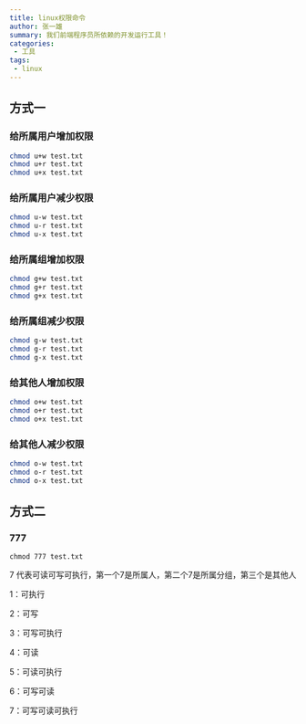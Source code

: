 ```yaml
---
title: linux权限命令
author: 张一雄
summary: 我们前端程序员所依赖的开发运行工具！
categories:
 - 工具
tags:
 - linux
---
```


## 方式一

### 给所属用户增加权限

```sh
chmod u+w test.txt 
chmod u+r test.txt 
chmod u+x test.txt 
```

### 给所属用户减少权限

```sh
chmod u-w test.txt 
chmod u-r test.txt 
chmod u-x test.txt 
```

### 给所属组增加权限

```sh
chmod g+w test.txt 
chmod g+r test.txt 
chmod g+x test.txt 
```

### 给所属组减少权限

```sh
chmod g-w test.txt 
chmod g-r test.txt 
chmod g-x test.txt 
```

### 给其他人增加权限

```sh
chmod o+w test.txt 
chmod o+r test.txt 
chmod o+x test.txt 
```

### 给其他人减少权限

```sh
chmod o-w test.txt 
chmod o-r test.txt 
chmod o-x test.txt 
```

## 方式二

### 777

```
chmod 777 test.txt
```

7 代表可读可写可执行，第一个7是所属人，第二个7是所属分组，第三个是其他人

1：可执行

2：可写

3：可写可执行

4：可读

5：可读可执行

6：可写可读

7：可写可读可执行
